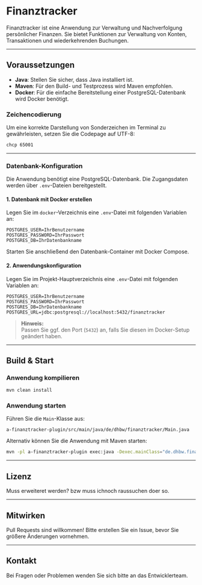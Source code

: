 # Finanztracker

Finanztracker ist eine Anwendung zur Verwaltung und Nachverfolgung persönlicher Finanzen. Sie bietet Funktionen zur Verwaltung von Konten, Transaktionen und wiederkehrenden Buchungen.

---

## Voraussetzungen

- **Java**: Stellen Sie sicher, dass Java installiert ist.
- **Maven**: Für den Build- und Testprozess wird Maven empfohlen.
- **Docker**: Für die einfache Bereitstellung einer PostgreSQL-Datenbank wird Docker benötigt.

### Zeichencodierung

Um eine korrekte Darstellung von Sonderzeichen im Terminal zu gewährleisten, setzen Sie die Codepage auf UTF-8:

```bash
chcp 65001
```

---

### Datenbank-Konfiguration

Die Anwendung benötigt eine PostgreSQL-Datenbank. Die Zugangsdaten werden über `.env`-Dateien bereitgestellt.

#### 1. Datenbank mit Docker erstellen

Legen Sie im `docker`-Verzeichnis eine `.env`-Datei mit folgenden Variablen an:

```
POSTGRES_USER=IhrBenutzername
POSTGRES_PASSWORD=IhrPasswort
POSTGRES_DB=IhrDatenbankname
```

Starten Sie anschließend den Datenbank-Container mit Docker Compose.

#### 2. Anwendungskonfiguration

Legen Sie im Projekt-Hauptverzeichnis eine `.env`-Datei mit folgenden Variablen an:

```
POSTGRES_USER=IhrBenutzername
POSTGRES_PASSWORD=IhrPasswort
POSTGRES_DB=IhrDatenbankname
POSTGRES_URL=jdbc:postgresql://localhost:5432/finanztracker
```

> **Hinweis:**  
> Passen Sie ggf. den Port (`5432`) an, falls Sie diesen im Docker-Setup geändert haben.

---

## Build & Start

### Anwendung kompilieren

```bash
mvn clean install
```

### Anwendung starten

Führen Sie die `Main`-Klasse aus:

```
a-finanztracker-plugin/src/main/java/de/dhbw/finanztracker/Main.java
```

Alternativ können Sie die Anwendung mit Maven starten:

```bash
mvn -pl a-finanztracker-plugin exec:java -Dexec.mainClass="de.dhbw.finanztracker.Main"
```

---


## Lizenz

Muss erweiteret werden? bzw muss ichnoch raussuchen doer so.

---

## Mitwirken

Pull Requests sind willkommen! Bitte erstellen Sie ein Issue, bevor Sie größere Änderungen vornehmen.

---

## Kontakt

Bei Fragen oder Problemen wenden Sie sich bitte an das Entwicklerteam.
